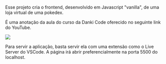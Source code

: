 Esse projeto cria o frontend, desenvolvido em Javascript "vanilla", de uma loja virtual de uma pokedex.

É uma anotação da aula do curso da Danki Code oferecido no seguinte link do YouTube.

[![](https://markdown-videos.deta.dev/youtube/wG65FdU-Yos)](https://youtu.be/wG65FdU-Yos)

Para servir a aplicação, basta servir ela com uma extensão como o Live Server do VSCode.
A página irá abrir preferencialmente na porta 5500 do localhost.

